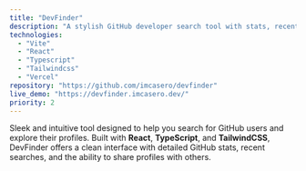 ```yaml
---
title: "DevFinder"
description: "A stylish GitHub developer search tool with stats, recent searches, and profile sharing."
technologies:
  - "Vite"
  - "React"
  - "Typescript"
  - "Tailwindcss"
  - "Vercel"
repository: "https://github.com/imcasero/devfinder"
live_demo: "https://devfinder.imcasero.dev/"
priority: 2
---
```


Sleek and intuitive tool designed to help you search for GitHub users and explore their profiles. Built with **React**, **TypeScript**, and **TailwindCSS**, DevFinder offers a clean interface with detailed GitHub stats, recent searches, and the ability to share profiles with others.

